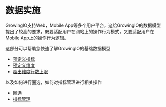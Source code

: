 # 数据实施

GrowingIO支持Web，Mobile App等多个用户平台，这给GrowingIO的数据模型提出了较高的要求，既要适配用户在网站上的操作行为模式，又要适配用户在Mobile App上的操作行为逻辑。

这部分可以帮助您快速了解GrowingIO的基础数据模型

* [预定义指标](data-model/predefined-metrics.md)
* [预定义维度](data-model/predefined-dimensions.md)
* [超出维度行数上限](data-model/high-cardinality.md)

以及如何进行圈选，如何对指标管理进行相关操作

* [圈选](circle/README.md)
* [指标管理](circle-metrics-management.md)

